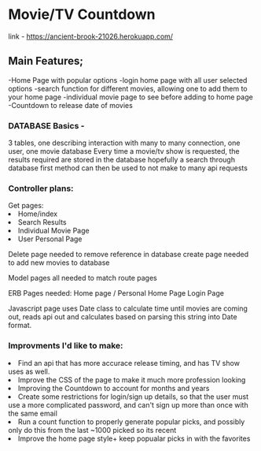<h1> Movie/TV Countdown </h1>

link - https://ancient-brook-21026.herokuapp.com/

 
<h2> Main Features; </h2>

-Home Page with popular options
-login home page with all user selected options
-search function for different movies, allowing one to add them to your home page
-individual movie page to see before adding to home page
-Countdown to release date of movies

<h3> DATABASE Basics - </h3>
3 tables, one describing interaction with many to many connection, one user, one movie database
Every time a movie/tv show is requested, the results required are stored in the database
hopefully a search through database first method can then be used to not make to many api requests


<h3> Controller plans: </h3>
	Get pages:
	<li> Home/index </li>
	<li> Search Results </li>
	<li> Individual Movie Page </li>
	<li> User Personal Page </li>

Delete page needed to remove reference in database
create page needed to add new movies to database

Model pages all needed to match route pages

ERB Pages needed:
Home page /
Personal Home Page
Login Page

Javascript page uses Date class to calculate time until movies are coming out, reads api out and calculates based on parsing this string into Date format.

<h3> Improvments I'd like to make: </h3>
	<li> Find an api that has more accurace release timing, and has TV show uses as well. </li>
	<li> Improve the CSS of the page to make it much more profession looking</li>
	<li> Improving the Countdown to account for months and years</li>
	<li> Create some restrictions for login/sign up details, so that the user must use a more complicated password, and can't sign up more than once with the same email </li>
	<li> Run a count function to properly generate popular picks, and possibly only do this from the last ~1000 picked so its recent </li>
	<li> Improve the home page style+ keep popualar picks in with the favorites </li>
	
	
	
	
	
	
	
